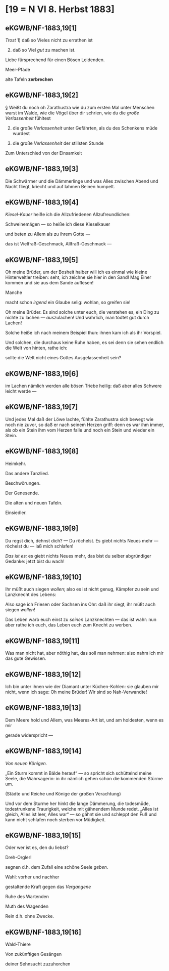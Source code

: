 # [19 = N VI 8. Herbst 1883]

## eKGWB/NF-1883,19[1]

*Trost* 1) daß so Vieles nicht zu errathen ist

2) daß so Viel *gut* zu machen ist.

Liebe fürsprechend für einen Bösen Leidenden.

Meer-Pfade

alte Tafeln **zerbrechen**

## eKGWB/NF-1883,19[2]

§ Weißt du noch oh Zarathustra wie du zum ersten Mal unter Menschen warst im Walde, wie die Vögel über dir schrien, wie du die *große Verlassenheit* fühltest

2) die große *Verlassenheit* unter Gefährten, als du des Schenkens müde wurdest

3) die große *Verlassenheit* der stillsten Stunde

Zum Unterschied von der Einsamkeit

## eKGWB/NF-1883,19[3]

Die Schwärmer und die Dämmerlinge und was Alles zwischen Abend und Nacht fliegt, kriecht und auf lahmen Beinen humpelt.

## eKGWB/NF-1883,19[4]

*Kiesel-Kauer* heiße ich die Allzufriedenen Allzufreundlichen:

Schweinemägen — so heiße ich diese Kieselkauer

und beten zu Allem als zu ihrem Gotte —

das ist Vielfraß-Geschmack, Allfraß-Geschmack —

## eKGWB/NF-1883,19[5]

Oh meine Brüder, um der Bosheit halber will ich es einmal wie kleine Hinterweltler treiben: seht, ich zeichne sie hier in den Sand! Mag Einer kommen und sie aus dem Sande auflesen!

Manche

macht schon *irgend* ein Glaube selig: wohlan, so greifen sie!

Oh meine Brüder. Es sind solche unter euch, die verstehen es, ein Ding zu nichte zu lachen — *aus*zulachen! Und wahrlich, man tödtet gut durch Lachen!

Solche heiße ich nach meinem Beispiel thun: ihnen kam ich als ihr Vorspiel.

Und solchen, die durchaus keine Ruhe haben, es sei denn sie sehen endlich die Welt von hinten, rathe ich:

sollte die Welt nicht eines Gottes Ausgelassenheit sein?

## eKGWB/NF-1883,19[6]

im Lachen nämlich werden alle bösen Triebe heilig: daß aber alles Schwere leicht werde —

## eKGWB/NF-1883,19[7]

Und jedes Mal daß der Löwe lachte, fühlte Zarathustra sich bewegt wie noch nie zuvor, so daß er nach seinem Herzen griff: denn es war ihm immer, als ob ein Stein ihm vom Herzen falle und noch ein Stein und wieder ein Stein.

## eKGWB/NF-1883,19[8]

Heimkehr.

Das andere Tanzlied.

Beschwörungen.

Der Genesende.

Die alten und neuen Tafeln.

Einsiedler.

## eKGWB/NF-1883,19[9]

Du regst dich, dehnst dich? — Du röchelst. Es giebt nichts Neues mehr — röchelst du — laß mich schlafen!

*Das ist es:* es giebt nichts Neues mehr, das bist du selber abgründiger Gedanke: jetzt bist du wach!

## eKGWB/NF-1883,19[10]

Ihr müßt auch siegen *wollen*; also es ist nicht genug, Kämpfer zu sein und Lanzknecht des Lebens:

Also sage ich Friesen oder Sachsen ins Ohr: daß ihr siegt, ihr müßt auch siegen *wollen*!

Das Leben warb euch einst zu *seinen* Lanzknechten — das ist wahr: nun aber rathe ich euch, das Leben euch zum Knecht zu werben.

## eKGWB/NF-1883,19[11]

Was man nicht hat, aber nöthig hat, das soll man nehmen: also nahm ich mir das gute Gewissen.

## eKGWB/NF-1883,19[12]

Ich bin unter ihnen wie der Diamant unter Küchen-Kohlen: sie glauben mir nicht, wenn ich sage: Oh meine Brüder! Wir sind so Nah-Verwandte!

## eKGWB/NF-1883,19[13]

Dem Meere hold und Allem, was Meeres-Art ist, und am holdesten, wenn es mir

gerade widerspricht —

## eKGWB/NF-1883,19[14]

*Von neuen Königen.*

„Ein Sturm kommt in Bälde herauf“ — so spricht sich schüttelnd meine Seele, die Wahrsagerin: in ihr nämlich gehen schon die kommenden Stürme um.

(Städte und Reiche und Könige der großen Verachtung)

Und vor dem Sturme her hinkt die lange Dämmerung, die todesmüde, todestrunkene Traurigkeit, welche mit gähnendem Munde redet. „Alles ist gleich, Alles ist leer, Alles war“ — so gähnt sie und schleppt den Fuß und kann nicht schlafen noch sterben vor Müdigkeit.

## eKGWB/NF-1883,19[15]

Oder wer ist es, den du liebst?

Dreh-Orgler!

segnen d.h. dem Zufall eine schöne Seele *geben*.

Wahl: vorher und nachher

gestaltende Kraft gegen das *Vergangene*

Ruhe des Wartenden

Muth des Wagenden

Rein d.h. ohne Zwecke.

## eKGWB/NF-1883,19[16]

Wald-Thiere

Von zukünftigen Gesängen

deiner Sehnsucht zuzuhorchen

